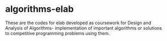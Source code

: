 # algorithms-elab
These are the codes for elab developed as coursework for Design and Analysis of Algorithms- implementation of important algorithms or solutions to competitive programming problems using them.

